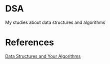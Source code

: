 # DSA

My studies about data structures and algorithms

# References

[Data Structures and Your Algorithms](https://www.amazon.com.br/Estruturas-Dados-Algoritmos-Jayme-Szwarcfiter/dp/852161750X)

